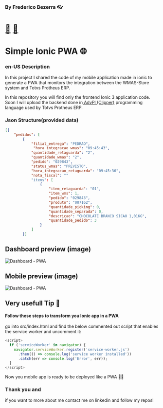 ### By Frederico Bezerra :eyeglasses:
# [:link:](https://www.linkedin.com/in/fredericobezerra ) [:link:](https://github.com/freddneos)


# Simple Ionic PWA :globe_with_meridians:
###  en-US  Description

In this project I shared the code of my mobile application made in ionic to generate a PWA that monitors the integration between the WMAS-Store system and Totvs Protheus ERP.

In this repository you will find only the frontend Ionic 3 application code.
Soon I will upload the backend done in[ AdvPl (Clipper)](https://en.wikipedia.org/wiki/AdvPL " AdvPl (Clipper)") programming language used by Totvs Protheus ERP.

### Json Structure(provided data)

```json
[{
    "pedidos": [
        {
            "filial_entrega": "PEDRAO",
			 "hora_integracao_wmas": "09:45:43",
            "quantidade_retaguarda": "2",
            "quantidade_wmas": "2",
            "pedido": "029843",
            "status_wmas": "PREVISTO",
            "hora_integracao_retaguarda": "09:45:36",
            "nota_fiscal": ""
            "itens": [
                {
                    "item_retaguarda": "01",
                    "item_wms": 1,
                    "pedido": "029843",
                    "produto": "007162",
                    "quantidade_picking": 0,
                    "quantidade_separada": 0,
                    "descricao": "CHOCOLATE BRANCO SICAO 1,01KG",
                    "quantidade_pedido": 3
                }
            ]
        }]
```
## Dashboard preview (image)

![](http://www.neosdev.com.br/img/portifolio/cpwms/webappCasaspedro_wms.png "Dashboard - PWA")

## Mobile preview (image)
![](http://www.neosdev.com.br/img/portifolio/cpwms/appCasaspedro_wms.png "Dashboard - PWA")



## Very usefull Tip :gem:
#### Follow these steps to transform you Ionic app in a PWA

go into src/index.html and find the below commented out script that enables the service worker and uncomment it:
```javascript
<script>
  if ('serviceWorker' in navigator) {
    navigator.serviceWorker.register('service-worker.js')
      .then(() => console.log('service worker installed'))
      .catch(err => console.log('Error', err));
  }
</script>
```
Now you mobile app is ready to be deployed like a PWA :clap::clap:

### Thank you and 
if you want to more about me contact me on linkedin and follow my repos!


